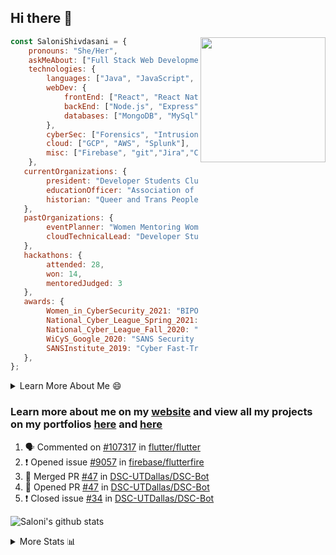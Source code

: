 ## Hi there 👋

<img align='right' src="https://storage.googleapis.com/saloni-shivdasani-resume/Saloni.png" width="200">

```javascript
const SaloniShivdasani = {
    pronouns: "She/Her",
    askMeAbout: ["Full Stack Web Development", "Cloud Computing", "Cyber Security"],
    technologies: {
        languages: ["Java", "JavaScript", "SQL", "Python", "C++", "BASH", "R"],
        webDev: {
            frontEnd: ["React", "React Native", "Electron"],
            backEnd: ["Node.js", "Express", "Flask"],
            databases: ["MongoDB", "MySql"],
        },
        cyberSec: ["Forensics", "Intrusion Detection", "Security Operations", "Network and Application Penetration Testing"],
        cloud: ["GCP", "AWS", "Splunk"],
        misc: ["Firebase", "git","Jira","Confluence"]
    },
   currentOrganizations: {
        president: "Developer Students Club, UTD",
        educationOfficer: "Association of Computer Machinery, UTD",
        historian: "Queer and Trans People of Color, UTD",
   },
   pastOrganizations: {
        eventPlanner: "Women Mentoring Women in Engineering, UTD",
        cloudTechnicalLead: "Developer Students Club, UTD",
   },
   hackathons: {
        attended: 28,
        won: 14,
        mentoredJudged: 3
   },
   awards: {
        Women_in_CyberSecurity_2021: "BIPOC Fellowship Award",
        National_Cyber_League_Spring_2021: "Gold Bracket Competitor - Top 15% nationally",
        National_Cyber_League_Fall_2020: "Gold Bracket Competitor - Top 15% nationally",
        WiCyS_Google_2020: "SANS Security Training Scholarship",
        SANSInstitute_2019: "Cyber Fast-Track Game Quarter-Finalist",
   },
};
```

<!--START_SECTION:table-->
<details>

<summary>Learn More About Me 😄 </summary>

I am a senior at The University of Texas at Dallas, and I am currently majoring in Software Engineering with a concentration in Information Assurance. I am interested and have experience in full stack development, cloud computing, and cybersecurity. I hope to find opportunities where I can gain exposure to algorithm and project design. My ultimate aim is to develop futuristic products for users because I am inspired by the impact of computing on society.

I have experience in full stack web development through my participation and awards in hackathons where I have learnt and used React, Node.js, Express, MongoDB, Flask, NLTK, and React Native along with GIT, GCP, and Firebase. Last semester, I was also responsible for backend development for a project at a local NGO where I created a REST API using Node.js, Express, MongoDB and SQL and hosted it on servers using GCP. 

From my coursework and local competitions, I have skills in algorithms and data structures in Java, database management using SQL and machine learning using Python and R. I have also been a quarter-finalist in a national cybersecurity completion hosted by the SANS institute.

I am also actively involved in campus organization where I am the cloud technical lead for Developer Student Club, Mentor and Education Officer for Association of Computing Machinery, event planner for Women Mentoring Women in Engineering and IT Committee member for IEEE.

</details>

<!--END_SECTION:table-->

### Learn more about me on my [website](https://www.saloni-shivdasani.codes) and view all my projects on my portfolios [here](https://www.saloni-shivdasani.codes/projects) and  [here](http://devpost.com/SaloniS)

<!--START_SECTION:activity-->
1. 🗣 Commented on [#107317](https://github.com/flutter/flutter/issues/107317) in [flutter/flutter](https://github.com/flutter/flutter)
2. ❗️ Opened issue [#9057](https://github.com/firebase/flutterfire/issues/9057) in [firebase/flutterfire](https://github.com/firebase/flutterfire)
3. 🎉 Merged PR [#47](https://github.com/DSC-UTDallas/DSC-Bot/pull/47) in [DSC-UTDallas/DSC-Bot](https://github.com/DSC-UTDallas/DSC-Bot)
4. 💪 Opened PR [#47](https://github.com/DSC-UTDallas/DSC-Bot/pull/47) in [DSC-UTDallas/DSC-Bot](https://github.com/DSC-UTDallas/DSC-Bot)
5. ❗️ Closed issue [#34](https://github.com/DSC-UTDallas/DSC-Bot/issues/34) in [DSC-UTDallas/DSC-Bot](https://github.com/DSC-UTDallas/DSC-Bot)
<!--END_SECTION:activity-->

![Saloni's github stats](https://github-readme-stats.vercel.app/api?username=SaloniSS)

<!--START_SECTION:table-->
<details>

<summary>More Stats 📊 </summary>

<!--START_SECTION:waka-->
![Code Time](http://img.shields.io/badge/Code%20Time-1%2C066%20hrs%2010%20mins-blue)

![Lines of code](https://img.shields.io/badge/From%20Hello%20World%20I%27ve%20Written--1%20Million%20lines%20of%20code-blue)

**🐱 My GitHub Data** 

> 🏆 109 Contributions in the Year 2022
 > 
> 📦 578.5 kB Used in GitHub's Storage 
 > 
> 💼 Opted to Hire
 > 
> 📜 29 Public Repositories 
 > 
> 🔑 26 Private Repositories  
 > 
**I'm a Night 🦉** 

```text
🌞 Morning    66 commits     ███░░░░░░░░░░░░░░░░░░░░░░   13.31% 
🌆 Daytime    159 commits    ████████░░░░░░░░░░░░░░░░░   32.06% 
🌃 Evening    199 commits    ██████████░░░░░░░░░░░░░░░   40.12% 
🌙 Night      72 commits     ███░░░░░░░░░░░░░░░░░░░░░░   14.52%

```
📅 **I'm Most Productive on Monday** 

```text
Monday       140 commits    ███████░░░░░░░░░░░░░░░░░░   28.23% 
Tuesday      81 commits     ████░░░░░░░░░░░░░░░░░░░░░   16.33% 
Wednesday    28 commits     █░░░░░░░░░░░░░░░░░░░░░░░░   5.65% 
Thursday     16 commits     ░░░░░░░░░░░░░░░░░░░░░░░░░   3.23% 
Friday       29 commits     █░░░░░░░░░░░░░░░░░░░░░░░░   5.85% 
Saturday     79 commits     ████░░░░░░░░░░░░░░░░░░░░░   15.93% 
Sunday       123 commits    ██████░░░░░░░░░░░░░░░░░░░   24.8%

```


📊 **This Week I Spent My Time On** 

```text
⌚︎ Time Zone: America/Chicago

💬 Programming Languages: 
Python                   6 hrs 15 mins       ██████████████░░░░░░░░░░░   57.27% 
Other                    4 hrs 29 mins       ██████████░░░░░░░░░░░░░░░   41.14% 
V                        9 mins              ░░░░░░░░░░░░░░░░░░░░░░░░░   1.44% 
SQL                      0 secs              ░░░░░░░░░░░░░░░░░░░░░░░░░   0.13% 
Git Config               0 secs              ░░░░░░░░░░░░░░░░░░░░░░░░░   0.02%

```

**I Mostly Code in JavaScript** 

```text
JavaScript               24 repos            ██████████░░░░░░░░░░░░░░░   42.86% 
Java                     11 repos            █████░░░░░░░░░░░░░░░░░░░░   19.64% 
Python                   8 repos             ███░░░░░░░░░░░░░░░░░░░░░░   14.29% 
CSS                      3 repos             █░░░░░░░░░░░░░░░░░░░░░░░░   5.36% 
TypeScript               3 repos             █░░░░░░░░░░░░░░░░░░░░░░░░   5.36%

```



 Last Updated on 15/09/2022 14:58:50 UTC
<!--END_SECTION:waka-->

<!--END_SECTION:table-->

<!--
**SaloniSS/SaloniSS** is a ✨ _special_ ✨ repository because its `README.md` (this file) appears on your GitHub profile.

Here are some ideas to get you started:

- 🔭 I’m currently working on ...
- 🌱 I’m currently learning ...
- 👯 I’m looking to collaborate on ...
- 🤔 I’m looking for help with ...
- 💬 Ask me about ...
- 📫 How to reach me: ...
- 😄 Pronouns: ...
- ⚡ Fun fact: ...
-->
